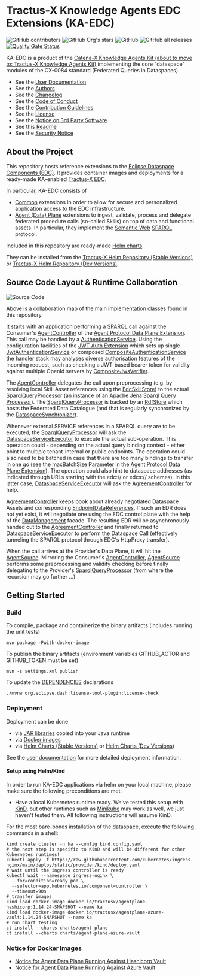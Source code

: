 <!--
 * Copyright (c) 2022,2024 Contributors to the Eclipse Foundation
 *
 * See the NOTICE file(s) distributed with this work for additional
 * information regarding copyright ownership.
 *
 * This program and the accompanying materials are made available under the
 * terms of the Apache License, Version 2.0 which is available at
 * https://www.apache.org/licenses/LICENSE-2.0.
 *
 * Unless required by applicable law or agreed to in writing, software
 * distributed under the License is distributed on an "AS IS" BASIS, WITHOUT
 * WARRANTIES OR CONDITIONS OF ANY KIND, either express or implied. See the
 * License for the specific language governing permissions and limitations
 * under the License.
 *
 * SPDX-License-Identifier: Apache-2.0
-->

# Tractus-X Knowledge Agents EDC Extensions (KA-EDC)

![GitHub contributors](https://img.shields.io/github/contributors/eclipse-tractusx/knowledge-agents-edc)
![GitHub Org's stars](https://img.shields.io/github/stars/eclipse-tractusx)
![GitHub](https://img.shields.io/github/license/eclipse-tractusx/knowledge-agents-edc)
![GitHub all releases](https://img.shields.io/github/downloads/eclipse-tractusx/knowledge-agents-edc/total)
[![Quality Gate Status](https://sonarcloud.io/api/project_badges/measure?project=eclipse-tractusx_knowledge-agents-edc&metric=alert_status)](https://sonarcloud.io/summary/new_code?id=eclipse-tractusx_knowledge-agents-edc)

KA-EDC is a product of the [Catena-X Knowledge Agents Kit (about to move to: Tractus-X Knowledge Agents Kit)](https://bit.ly/tractusx-agents) implementing the core "dataspace" modules of the CX-0084 standard (Federated Queries in Dataspaces).

* See the [User Documentation](docs/README.md)
* See the [Authors](AUTHORS.md)
* See the [Changelog](CHANGELOG.md)
* See the [Code of Conduct](CODE_OF_CONDUCT.md)
* See the [Contribution Guidelines](CONTRIBUTING.md)
* See the [License](LICENSE)
* See the [Notice on 3rd Party Software](NOTICE.md)
* See this [Readme](README.md)
* See the [Security Notice](Security.md)

## About the Project 

This repository hosts reference extensions to the [Eclipse Dataspace Components (EDC)](https://github.com/eclipse-edc/Connector).
It provides container images and deployments for a ready-made KA-enabled [Tractus-X EDC](https://github.com/eclipse-tractusx/tractusx-edc).

In particular, KA-EDC consists of

- [Common](common) extensions in order to allow for secure and personalized application access to the EDC infrastructure.
- [Agent (Data) Plane](agent-plane) extensions to ingest, validate, process and delegate federated procedure calls (so-called Skills) on top of data and functional assets. In particular, they implement the [Semantic Web](https://www.w3.org/standards/semanticweb/) [SPARQL](https://www.w3.org/TR/sparql11-query/) protocol. 

Included in this repository are ready-made [Helm charts](charts). 

They can be installed from the [Tractus-X Helm Repository (Stable Versions)](https://eclipse-tractusx.github.io/charts/stable) or [Tractus-X Helm Repository (Dev Versions)](https://eclipse-tractusx.github.io/charts/dev).

## Source Code Layout & Runtime Collaboration

![Source Code](docs/KA-EDC.drawio.svg)

Above is a collaboration map of the main implementation classes found in this repository.

It starts with an application performing a [SPARQL](https://www.w3.org/TR/sparql11-query/) call against the Consumer's [AgentController](agent-plane/agent-plane-protocol/src/main/java/org/eclipse/tractusx/agents/edc/http/AgentController.java) of the [Agent Protocol Data Plane Extension](agent-plane/agent-plane-protocol/README.md). This call may be handled by a [AuthenticationService](https://github.com/eclipse-edc/Connector/blob/main/spi/common/auth-spi/src/main/java/org/eclipse/edc/api/auth/spi/AuthenticationService.java). Using the configuration facilities of the [JWT Auth Extension](common/auth-jwt/README.md) which sets up single [JwtAuthenticationService](common/auth-jwt/src/main/java/org/eclipse/tractusx/edc/auth/JwtAuthenticationService.java) or composed [CompositeAuthenticationService](common/auth-jwt/src/main/java/org/eclipse/tractusx/edc/auth/CompositeAuthenticationService.java) the handler stack may analyses diverse authorisation features of the incoming request, such as checking a JWT-based bearer token for validity against multiple OpenId servers by [CompositeJwsVerifier](common/auth-jwt/src/main/java/org/eclipse/tractusx/edc/auth/CompositeJwsVerifier.java).

The [AgentController](agent-plane/agent-plane-protocol/src/main/java/org/eclipse/tractusx/agents/edc/http/AgentController.java) delegates the call upon preprocessing (e.g. by resolving local Skill Asset references using the [EdcSkillStore](agent-plane/agent-plane-protocol/src/main/java/org/eclipse/tractusx/agents/edc/service/EdcSkillStore.java)) to the actual [SparqlQueryProcessor](agent-plane/agent-plane-protocol/src/main/java/org/eclipse/tractusx/agents/edc/sparql/SparqlQueryProcessor.java) (an instance of an [Apache Jena Sparql Query Processor](https://github.com/apache/jena/blob/main/jena-fuseki2/jena-fuseki-core/src/main/java/org/apache/jena/fuseki/servlets/SPARQLQueryProcessor.java)). The [SparqlQueryProcessor](agent-plane/agent-plane-protocol/src/main/java/org/eclipse/tractusx/agents/edc/sparql/SparqlQueryProcessor.java) is backed by an [RdfStore](gent-plane/agent-plane-protocol/src/main/java/org/eclipse/tractusx/agents/edc/rdf/RdfStore.java) which hosts the Federated Data Catalogue (and that is regularly synchronized by the [DataspaceSynchronizer](gent-plane/agent-plane-protocol/src/main/java/org/eclipse/tractusx/agents/edc/service/DataspaceSynchronizer.java)).

Whenever external SERVICE references in a SPARQL query are to be executed, the [SparqlQueryProcessor](agent-plane/agent-plane-protocol/src/main/java/org/eclipse/tractusx/agents/edc/sparql/SparqlQueryProcessor.java) will ask the [DataspaceServiceExecutor](agent-plane/agent-plane-protocol/src/main/java/org/eclipse/tractusx/agents/edc/sparql/DataspaceServiceExecutor.java) to execute the actual sub-operation. This operation could - depending on the actual query binding context - either point to multiple tenant-internal or public endpoints. The operation could also need to be batched in case that there are too many bindings to transfer in one go (see the maxBatchSize Parameter in the [Agent Protocol Data Plane Extension](agent-plane/agent-plane-protocol/README.md)). The operation could also hint to dataspace addresses (as indicated through URLs starting with the edc:// or edcs:// schemes). In this latter case, [DataspaceServiceExecutor](agent-plane/agent-plane-protocol/src/main/java/org/eclipse/tractusx/agents/edc/sparql/DataspaceServiceExecutor.java) will ask the [AgreementController](agent-plane/agent-plane-protocol/src/main/java/org/eclipse/tractusx/agents/edc/AgreementController.java) for help.

[AgreementController](agent-plane/agent-plane-protocol/src/main/java/org/eclipse/tractusx/agents/edc/AgreementController.java) keeps book about already negotiated Dataspace Assets and corresponding [EndpointDataReferences](https://github.com/eclipse-edc/Connector/blob/main/spi/common/core-spi/src/main/java/org/eclipse/edc/spi/types/domain/edr/EndpointDataReference.java). If such an EDR does not yet exist, it will negotiate one using the EDC control plane with the help of the [DataManagement](agent-plane/agent-plane-protocol/src/main/java/org/eclipse/tractusx/agents/edc/service/DataManagement.java) facade. The resulting EDR will be asynchronously handed out to the [AgreementController](agent-plane/agent-plane-protocol/src/main/java/org/eclipse/tractusx/agents/edc/AgreementController.java) and finally returned to [DataspaceServiceExecutor](agent-plane/agent-plane-protocol/src/main/java/org/eclipse/tractusx/agents/edc/sparql/DataspaceServiceExecutor.java) to perform the Dataspace Call (effectively tunneling the SPARQL protocol through EDC's HttpProxy transfer).

When the call arrives at the Provider's Data Plane, it will hit the [AgentSource](agent-plane/agent-plane-protocol/src/main/java/org/eclipse/tractusx/agents/edc/http/transfer/AgentSource.java). Mirroring the Consumer's [AgentController](agent-plane/agent-plane-protocol/src/main/java/org/eclipse/tractusx/agents/edc/http/AgentController.java), [AgentSource](agent-plane/agent-plane-protocol/src/main/java/org/eclipse/tractusx/agents/edc/http/transfer/AgentSource.java) performs some preprocessing and validity checking before finally delegating to the Provider's [SparqlQueryProcessor](agent-plane/agent-plane-protocol/src/main/java/org/eclipse/tractusx/agents/edc/sparql/SparqlQueryProcessor.java) (from where the recursion may go further ...)

## Getting Started

### Build

To compile, package and containerize the binary artifacts (includes running the unit tests)

```shell
mvn package -Pwith-docker-image
```

To publish the binary artifacts (environment variables GITHUB_ACTOR and GITHUB_TOKEN must be set)

```shell
mvn -s settings.xml publish
```

To update the [DEPENDENCIES](./DEPENDENCIES) declarations

```shell
./mvnw org.eclipse.dash:license-tool-plugin:license-check 
```

### Deployment

Deployment can be done
* via [JAR libraries](https://github.com/orgs/eclipse-tractusx/packages?repo_name=knowledge-agents-edc&ecosystem=maven) copied into your Java runtime
* via [Docker images](https://hub.docker.com/r/tractusx) 
* via [Helm Charts (Stable Versions)](https://eclipse-tractusx.github.io/charts/stable) or [Helm Charts (Dev Versions)](https://eclipse-tractusx.github.io/charts/stable)

See the [user documentation](docs/README.md) for more detailed deployment information.

#### Setup using Helm/Kind

In order to run KA-EDC applications via helm on your local machine, please make sure the following
preconditions are met.

- Have a local Kubernetes runtime ready. We've tested this setup with [KinD](https://kind.sigs.k8s.io/), but other
  runtimes such
  as [Minikube](https://minikube.sigs.k8s.io/docs/start/) may work as well, we just haven't tested them. All following
  instructions will assume KinD.

For the most bare-bones installation of the dataspace, execute the following commands in a shell:

```shell
kind create cluster -n ka --config kind.config.yaml
# the next step is specific to KinD and will be different for other Kubernetes runtimes!
kubectl apply -f https://raw.githubusercontent.com/kubernetes/ingress-nginx/main/deploy/static/provider/kind/deploy.yaml
# wait until the ingress controller is ready
kubectl wait --namespace ingress-nginx \
  --for=condition=ready pod \
  --selector=app.kubernetes.io/component=controller \
  --timeout=90s
# transfer images
kind load docker-image docker.io/tractusx/agentplane-hashicorp:1.14.24-SNAPSHOT --name ka
kind load docker-image docker.io/tractusx/agentplane-azure-vault:1.14.24-SNAPSHOT --name ka
# run chart testing
ct install --charts charts/agent-plane
ct install --charts charts/agent-plane-azure-vault   
```

### Notice for Docker Images

* [Notice for Agent Data Plane Running Against Hashicorp Vault](agent-plane/agentplane-hashicorp/README.md#notice-for-docker-images)
* [Notice for Agent Data Plane Running Against Azure Vault](agent-plane/agentplane-azure-vault/README.md#notice-for-docker-images)
